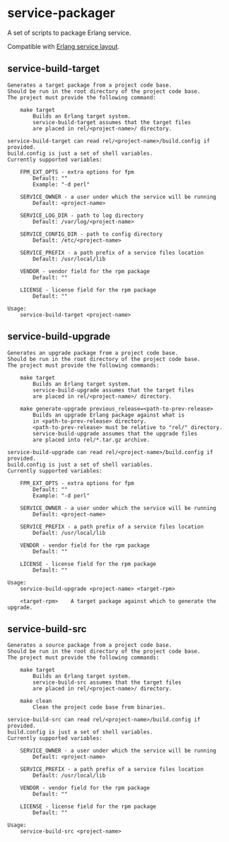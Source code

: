 service-packager
================

A set of scripts to package Erlang service.

Compatible with [Erlang service layout](https://github.com/EchoTeam/rebar-templates#creating-erlangotp-service-layout).

## service-build-target

    Generates a target package from a project code base.
    Should be run in the root directory of the project code base.
    The project must provide the following command:
    
        make target
            Builds an Erlang target system.
            service-build-target assumes that the target files
            are placed in rel/<project-name>/ directory.

    service-build-target can read rel/<project-name>/build.config if provided.
    build.config is just a set of shell variables.
    Currently supported variables:

        FPM_EXT_OPTS - extra options for fpm
            Default: ""
            Example: "-d perl"

        SERVICE_OWNER - a user under which the service will be running
            Default: <project-name>

        SERVICE_LOG_DIR - path to log directory
            Default: /var/log/<project-name>

        SERVICE_CONFIG_DIR - path to config directory
            Default: /etc/<project-name>

        SERVICE_PREFIX - a path prefix of a service files location
            Default: /usr/local/lib

        VENDOR - vendor field for the rpm package
            Default: ""

        LICENSE - license field for the rpm package
            Default: ""

    Usage:
        service-build-target <project-name>
        
## service-build-upgrade

    Generates an upgrade package from a project code base.
    Should be run in the root directory of the project code base.
    The project must provide the following commands:

        make target
            Builds an Erlang target system.
            service-build-upgrade assumes that the target files
            are placed in rel/<project-name>/ directory.

        make generate-upgrade previous_release=<path-to-prev-release>
            Builds an upgrade Erlang package against what is
            in <path-to-prev-release> directory.
            <path-to-prev-release> must be relative to "rel/" directory.
            service-build-upgrade assumes that the upgrade files
            are placed into rel/*.tar.gz archive.

    service-build-upgrade can read rel/<project-name>/build.config if provided.
    build.config is just a set of shell variables.
    Currently supported variables:

        FPM_EXT_OPTS - extra options for fpm
            Default: ""
            Example: "-d perl"

        SERVICE_OWNER - a user under which the service will be running
            Default: <project-name>

        SERVICE_PREFIX - a path prefix of a service files location
            Default: /usr/local/lib

        VENDOR - vendor field for the rpm package
            Default: ""

        LICENSE - license field for the rpm package
            Default: ""

    Usage:
        service-build-upgrade <project-name> <target-rpm>

        <target-rpm>    A target package against which to generate the upgrade.


## service-build-src

    Generates a source package from a project code base.
    Should be run in the root directory of the project code base.
    The project must provide the following commands:

        make target
            Builds an Erlang target system.
            service-build-src assumes that the target files
            are placed in rel/<project-name>/ directory.

        make clean
            Clean the project code base from binaries.

    service-build-src can read rel/<project-name>/build.config if provided.
    build.config is just a set of shell variables.
    Currently supported variables:

        SERVICE_OWNER - a user under which the service will be running
            Default: <project-name>

        SERVICE_PREFIX - a path prefix of a service files location
            Default: /usr/local/lib

        VENDOR - vendor field for the rpm package
            Default: ""

        LICENSE - license field for the rpm package
            Default: ""

    Usage:
        service-build-src <project-name>


